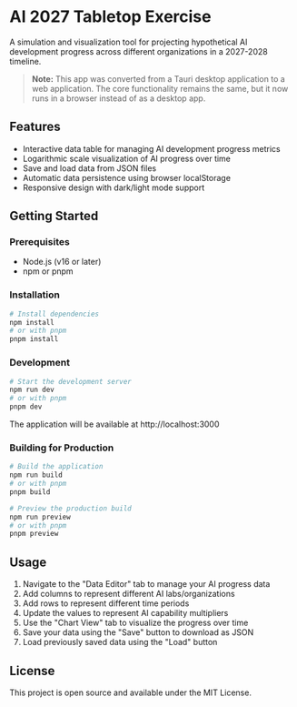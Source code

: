 # AI 2027 Tabletop Exercise

A simulation and visualization tool for projecting hypothetical AI development progress across different organizations in a 2027-2028 timeline.

> **Note:** This app was converted from a Tauri desktop application to a web application. The core functionality remains the same, but it now runs in a browser instead of as a desktop app.

## Features

- Interactive data table for managing AI development progress metrics
- Logarithmic scale visualization of AI progress over time
- Save and load data from JSON files
- Automatic data persistence using browser localStorage
- Responsive design with dark/light mode support

## Getting Started

### Prerequisites

- Node.js (v16 or later)
- npm or pnpm

### Installation

```bash
# Install dependencies
npm install
# or with pnpm
pnpm install
```

### Development

```bash
# Start the development server
npm run dev
# or with pnpm
pnpm dev
```

The application will be available at http://localhost:3000

### Building for Production

```bash
# Build the application
npm run build
# or with pnpm
pnpm build

# Preview the production build
npm run preview
# or with pnpm
pnpm preview
```

## Usage

1. Navigate to the "Data Editor" tab to manage your AI progress data
2. Add columns to represent different AI labs/organizations
3. Add rows to represent different time periods
4. Update the values to represent AI capability multipliers
5. Use the "Chart View" tab to visualize the progress over time
6. Save your data using the "Save" button to download as JSON
7. Load previously saved data using the "Load" button

## License

This project is open source and available under the MIT License.